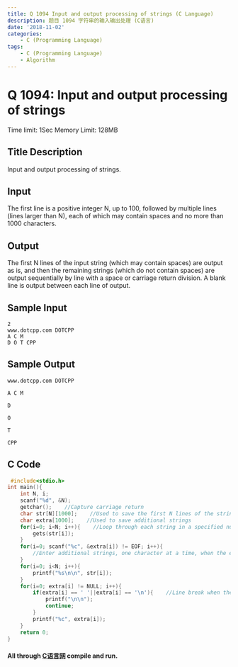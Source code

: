 ```yaml
---
title: Q 1094 Input and output processing of strings (C Language)
description: 题目 1094 字符串的输入输出处理 (C语言)
date: '2018-11-02'
categories:
    - C (Programming Language)
tags:
    - C (Programming Language)
    - Algorithm
---
```


# Q 1094: Input and output processing of strings
Time limit: 1Sec Memory Limit: 128MB
## Title Description
Input and output processing of strings.
## Input
The first line is a positive integer N, up to 100, followed by multiple lines (lines larger than N), each of which may contain spaces and no more than 1000 characters.
## Output
The first N lines of the input string (which may contain spaces) are output as is, and then the remaining strings (which do not contain spaces) are output sequentially by line with a space or carriage return division. A blank line is output between each line of output.
## Sample Input
```
2
www.dotcpp.com DOTCPP
A C M
D O T CPP
```
## Sample Output
```
www.dotcpp.com DOTCPP

A C M

D

O

T

CPP

```
## C Code
```c
 #include<stdio.h>
int main(){
    int N, i;
    scanf("%d", &N);
    getchar();    //Capture carriage return
    char str[N][1000];    //Used to save the first N lines of the string
    char extra[1000];    //Used to save additional strings
    for(i=0; i<N; i++){    //Loop through each string in a specified number of lines
        gets(str[i]);
    }
    for(i=0; scanf("%c", &extra[i]) != EOF; i++){
        //Enter additional strings, one character at a time, when the end of the input (ctrl+Z) input stops, the benefit in the line feed will not terminate the input
    }
    for(i=0; i<N; i++){
        printf("%s\n\n", str[i]);
    }
    for(i=0; extra[i] != NULL; i++){
        if(extra[i] == ' '||extra[i] == '\n'){    //Line break when there are spaces or line breaks in the extra array
            printf("\n\n");
            continue;
        }
        printf("%c", extra[i]);
    }
    return 0;
}
```
#### All through [C语言网](https://www.dotcpp.com/) compile and run.
